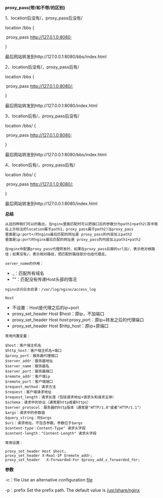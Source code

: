 **proxy_pass(带/和不带/的区别)**

1、location后没有/，proxy_pass后没有/

location /bbs {

​	proxy_pass http://127.0.1.0:8080;

}

最后网站转发到http://127.0.0.1:8080/bbs/index.html



2、location后没有/，proxy_pass后有/

location /bbs {

​	proxy_pass http://127.0.1.0:8080/;

}

最后网站转发到http://127.0.0.1:8080/index.html



3、location后有/，proxy_pass后没有/

location /bbs/ {

​	proxy_pass http://127.0.1.0:8080;

}

最后网站转发到http://127.0.0.1:8080/bbs/index.html



4、location后有/，proxy_pass后有/

location /bbs/ {

​	proxy_pass http://127.0.1.0:8080/;

}

最后网站转发到http://127.0.0.1:8080/index.html



**总结**

```
从这四种我们可以的看出，当nginx里面匹配时可以把端口后的参数分为path1+path2(其中我在上方标注的location属于path1，proxy_pass属于path2)当proxy_pass  
里面是ip:port+/时nginx最后匹配的网址是 proxy_pass的内容加上path2
里面是ip:port时nginx最后匹配的网址是 proxy_pass的内容加上path1+path2
```



`在nginx中配置proxy_pass代理转发时，如果在proxy_pass后面的url加/，表示绝对根路径；如果没有/，表示相对路径，把匹配的路径部分也给代理走。`



`server_name的作用：`

+ _：匹配所有域名
+ ""：匹配没有传递Host头部的情况



`nginx访问日志目录：/var/log/nginx/access_log`



`Host`

+ 不设置：Host是代理之后的ip+port
+ proxy_set_header Host $host：原ip，不加端口
+ proxy_set_header Host $host:$proxy_port：原ip+转发之后的代理端口
+ proxy_set_header Host $http_host：原ip+原端口



`常用内置变量：`

```
$host：客户端主机名
$http_host：客户端主机名+端口
$proxy_port：服务器代理端口
$server_addr：服务器地址
$server_name：服务器名
$server_port：服务器端口
$remote_addr：客户端ip
$remote_port：客户端端口
$request_method：请求方法
$request：客户端请求地址
$request_length：请求长度（包括请求地址+请求头和请求主体）
$schema：请求中的协议（通常是http或者https）
$server_protocol：服务器的http版本（通常是"HTTP/1.0"或者"HTTP/1.1"）
$args：请求中的参数值
$query_string：同$args
$uri：请求地址，不包含参数，参数位于$args
$content-type：Content-Type" 请求头字段
$content-length："Content-Length" 请求头字段
```



`常用设置：`

```
proxy_set_header Host $host;
proxy_set_header X-Real-IP $remote_addr;
proxy_set_header   X-Forwarded-For $proxy_add_x_forwarded_for;
```



**参数**

-c：file 		Use an alternative configuration <u>file</u>

-p：prefix  Set the prefix path. The default value is <u>/usr/share/nginx</u>